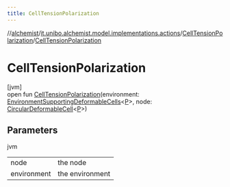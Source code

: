 ```yaml
---
title: CellTensionPolarization
---
```

//[alchemist](../../../index.html)/[it.unibo.alchemist.model.implementations.actions](../index.html)/[CellTensionPolarization](index.html)/[CellTensionPolarization](-cell-tension-polarization.html)



# CellTensionPolarization



[jvm]\
open fun [CellTensionPolarization](-cell-tension-polarization.html)(environment: [EnvironmentSupportingDeformableCells](../../it.unibo.alchemist.model.interfaces/-environment-supporting-deformable-cells/index.html)<[P](../../it.unibo.alchemist.model.implementations.layers/-biomol-gradient-layer/index.html)>, node: [CircularDeformableCell](../../it.unibo.alchemist.model.interfaces/-circular-deformable-cell/index.html)<[P](../../it.unibo.alchemist.model.implementations.layers/-biomol-gradient-layer/index.html)>)



## Parameters


jvm

| | |
|---|---|
| node | the node |
| environment | the environment |




